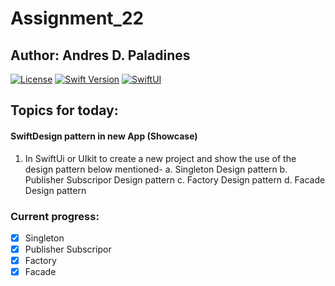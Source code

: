 # Assignment_22
## Author: Andres D. Paladines

[![License][license-image]][license-url] [![Swift Version][swift-image]][swift-url]  [![SwiftUI][swiftUI-image]][swiftUI-url]

## Topics for today:
#### SwiftDesign pattern in new App (Showcase)
1. In SwiftUi or UIkit to create a new project and show the use of the design pattern below mentioned-
    a. Singleton Design pattern
    b. Publisher Subscripor Design pattern
    c. Factory Design pattern
    d. Facade  Design pattern

### Current progress:
- [x] Singleton
- [x] Publisher Subscripor
- [x] Factory
- [x] Facade

[swift-image]:https://img.shields.io/badge/Swift-5.8.1-orange?style=for-the-badge
[swift-url]: https://swift.org/

[license-image]: https://img.shields.io/badge/License-MIT-blue?style=for-the-badge
[license-url]: LICENSE

[SwiftUI-image]: https://img.shields.io/badge/SwiftUI-3.0-orange?style=for-the-badge&logo=swift&logoColor=white
[SwiftUI-url]: https://developer.apple.com/xcode/swiftui/